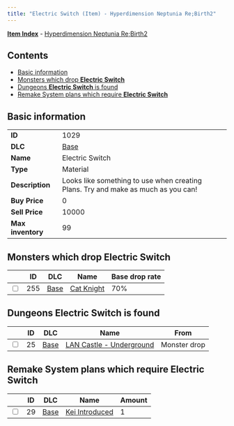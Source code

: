 ```yaml
---
title: "Electric Switch (Item) - Hyperdimension Neptunia Re;Birth2"
---
```


[**Item Index**](/neptunia/rb2/item/index.html) - [Hyperdimension Neptunia Re;Birth2](/neptunia/rb2)

## Contents

- [Basic information](#basic-information)
- [Monsters which drop **Electric Switch**](#monsters-which-drop-electric-switch)
- [Dungeons **Electric Switch** is found](#dungeons-electric-switch-is-found)
- [Remake System plans which require **Electric Switch**](#remake-system-plans-which-require-electric-switch)

## Basic information

|   |   |
| -- | -- |
| **ID** | 1029 |
| **DLC** | [Base](/neptunia/rb2/dlc/0-base.html) |
| **Name** | Electric Switch |
| **Type** | Material |
| **Description** | Looks like something to use when creating Plans. Try and make as much as you can! |
| **Buy Price** | 0 |
| **Sell Price** | 10000 |
| **Max inventory** | 99 |

## Monsters which drop **Electric Switch**

|    | ID | DLC | Name | Base drop rate |
| -- | -- | --- | ---- | -------------- |
| <input type="checkbox" id="rb2-monster-0-255" class="trackbox" /> | 255 | [Base](/neptunia/rb2/dlc/0-base.html) | [Cat Knight](/neptunia/rb2/monster/0-255-cat-knight.html) | 70% |

## Dungeons **Electric Switch** is found

|    | ID | DLC | Name | From |
| -- | -- | --- | ---- | ---- |
| <input type="checkbox" id="rb2-dungeon-0-25" class="trackbox" /> | 25 | [Base](/neptunia/rb2/dlc/0-base.html) | [LAN Castle - Underground](/neptunia/rb2/dungeon/0-25-lan-castle-underground.html) | Monster drop |

## Remake System plans which require **Electric Switch**

|    | ID | DLC | Name | Amount |
| -- | -- | --- | ---- | ------ |
| <input type="checkbox" id="rb2-remake-0-29" class="trackbox" /> | 29 | [Base](/neptunia/rb2/dlc/0-base.html) | [Kei Introduced](/neptunia/rb2/remake/0-29-kei-introduced.html) | 1 |